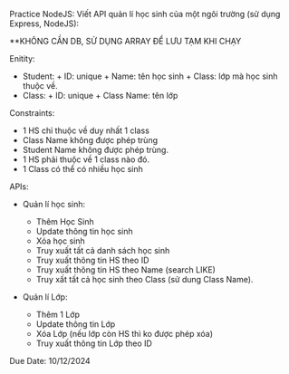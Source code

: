Practice NodeJS:
Viết API quản lí học sinh của một ngôi trường (sử dụng Express, NodeJS):

**KHÔNG CẦN DB, SỬ DỤNG ARRAY ĐỂ LƯU TẠM KHI CHẠY 

Enitity:
   - Student:
         + ID: unique
         + Name: tên học sinh
         + Class: lớp mà học sinh thuộc về.
   - Class:
         + ID: unique
         + Class Name: tên lớp

Constraints:
   - 1 HS chỉ thuộc về duy nhất 1 class
   - Class Name không được phép trùng
   - Student Name không được phép trùng.
   - 1 HS phải thuộc về 1 class nào đó.
   - 1 Class có thể có nhiều học sinh

APIs:
   - Quản lí học sinh:
        + Thêm Học Sinh
        + Update thông tin học sinh
        + Xóa học sinh
        + Truy xuất tất cả danh sách học sinh
        + Truy xuất thông tin HS theo ID
        + Truy xuất thông tin HS theo Name (search LIKE)
        + Truy xất tất cả học sinh theo Class (sử dung Class Name).

   - Quản lí Lớp:
        + Thêm 1 Lớp
        + Update thông tin Lớp
        + Xóa Lớp (nếu lớp còn HS thì ko được phép xóa)
        + Truy xuất thông tin Lớp theo ID

Due Date: 10/12/2024
